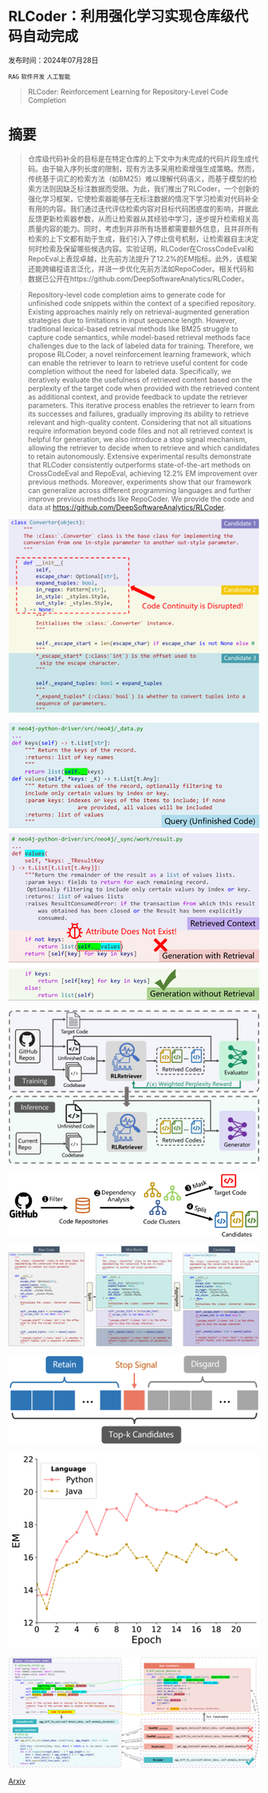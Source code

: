 # RLCoder：利用强化学习实现仓库级代码自动完成

发布时间：2024年07月28日

`RAG` `软件开发` `人工智能`

> RLCoder: Reinforcement Learning for Repository-Level Code Completion

# 摘要

> 仓库级代码补全的目标是在特定仓库的上下文中为未完成的代码片段生成代码。由于输入序列长度的限制，现有方法多采用检索增强生成策略。然而，传统基于词汇的检索方法（如BM25）难以理解代码语义，而基于模型的检索方法则因缺乏标注数据而受限。为此，我们推出了RLCoder，一个创新的强化学习框架，它使检索器能够在无标注数据的情况下学习检索对代码补全有用的内容。我们通过迭代评估检索内容对目标代码困惑度的影响，并据此反馈更新检索器参数，从而让检索器从其经验中学习，逐步提升检索相关高质量内容的能力。同时，考虑到并非所有场景都需要额外信息，且并非所有检索的上下文都有助于生成，我们引入了停止信号机制，让检索器自主决定何时检索及保留哪些候选内容。实验证明，RLCoder在CrossCodeEval和RepoEval上表现卓越，比先前方法提升了12.2%的EM指标。此外，该框架还能跨编程语言泛化，并进一步优化先前方法如RepoCoder。相关代码和数据已公开在https://github.com/DeepSoftwareAnalytics/RLCoder。

> Repository-level code completion aims to generate code for unfinished code snippets within the context of a specified repository. Existing approaches mainly rely on retrieval-augmented generation strategies due to limitations in input sequence length. However, traditional lexical-based retrieval methods like BM25 struggle to capture code semantics, while model-based retrieval methods face challenges due to the lack of labeled data for training. Therefore, we propose RLCoder, a novel reinforcement learning framework, which can enable the retriever to learn to retrieve useful content for code completion without the need for labeled data. Specifically, we iteratively evaluate the usefulness of retrieved content based on the perplexity of the target code when provided with the retrieved content as additional context, and provide feedback to update the retriever parameters. This iterative process enables the retriever to learn from its successes and failures, gradually improving its ability to retrieve relevant and high-quality content. Considering that not all situations require information beyond code files and not all retrieved context is helpful for generation, we also introduce a stop signal mechanism, allowing the retriever to decide when to retrieve and which candidates to retain autonomously. Extensive experimental results demonstrate that RLCoder consistently outperforms state-of-the-art methods on CrossCodeEval and RepoEval, achieving 12.2% EM improvement over previous methods. Moreover, experiments show that our framework can generalize across different programming languages and further improve previous methods like RepoCoder. We provide the code and data at https://github.com/DeepSoftwareAnalytics/RLCoder.

![RLCoder：利用强化学习实现仓库级代码自动完成](../../../paper_images/2407.19487/x1.png)

![RLCoder：利用强化学习实现仓库级代码自动完成](../../../paper_images/2407.19487/x2.png)

![RLCoder：利用强化学习实现仓库级代码自动完成](../../../paper_images/2407.19487/x3.png)

![RLCoder：利用强化学习实现仓库级代码自动完成](../../../paper_images/2407.19487/x4.png)

![RLCoder：利用强化学习实现仓库级代码自动完成](../../../paper_images/2407.19487/x5.png)

![RLCoder：利用强化学习实现仓库级代码自动完成](../../../paper_images/2407.19487/x6.png)

![RLCoder：利用强化学习实现仓库级代码自动完成](../../../paper_images/2407.19487/x7.png)

![RLCoder：利用强化学习实现仓库级代码自动完成](../../../paper_images/2407.19487/x8.png)

[Arxiv](https://arxiv.org/abs/2407.19487)